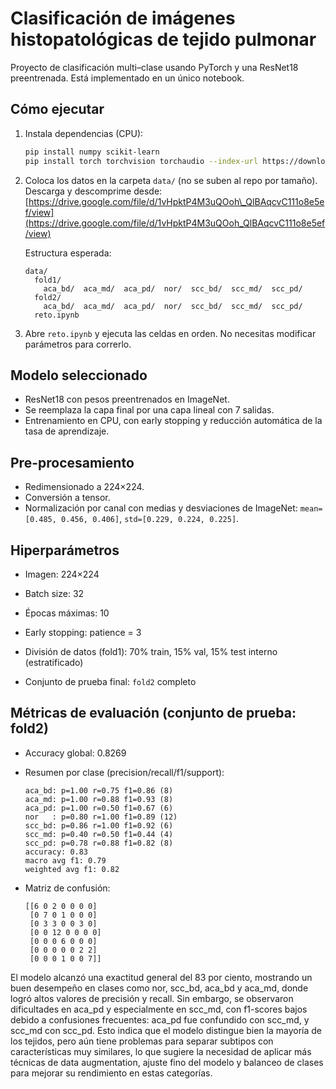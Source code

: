 # Clasificación de imágenes histopatológicas de tejido pulmonar

Proyecto de clasificación multi–clase usando PyTorch y una ResNet18 preentrenada. Está implementado en un único notebook.

## Cómo ejecutar

1. Instala dependencias (CPU):

   ```bash
   pip install numpy scikit-learn
   pip install torch torchvision torchaudio --index-url https://download.pytorch.org/whl/cpu
   ```

2. Coloca los datos en la carpeta `data/` (no se suben al repo por tamaño). Descarga y descomprime desde:
   [https://drive.google.com/file/d/1vHpktP4M3uQOoh\_QlBAqcvC111o8e5ef/view](https://drive.google.com/file/d/1vHpktP4M3uQOoh_QlBAqcvC111o8e5ef/view)

   Estructura esperada:

   ```
   data/
     fold1/
       aca_bd/  aca_md/  aca_pd/  nor/  scc_bd/  scc_md/  scc_pd/
     fold2/
       aca_bd/  aca_md/  aca_pd/  nor/  scc_bd/  scc_md/  scc_pd/
     reto.ipynb       
   ```

3. Abre `reto.ipynb` y ejecuta las celdas en orden. No necesitas modificar parámetros para correrlo.

## Modelo seleccionado

* ResNet18 con pesos preentrenados en ImageNet.
* Se reemplaza la capa final por una capa lineal con 7 salidas.
* Entrenamiento en CPU, con early stopping y reducción automática de la tasa de aprendizaje.

## Pre-procesamiento

* Redimensionado a 224×224.
* Conversión a tensor.
* Normalización por canal con medias y desviaciones de ImageNet:
  `mean=[0.485, 0.456, 0.406]`, `std=[0.229, 0.224, 0.225]`.


## Hiperparámetros

* Imagen: 224×224
* Batch size: 32
* Épocas máximas: 10

* Early stopping: patience = 3
* División de datos (fold1): 70% train, 15% val, 15% test interno (estratificado)
* Conjunto de prueba final: `fold2` completo

## Métricas de evaluación (conjunto de prueba: fold2)

* Accuracy global: 0.8269

* Resumen por clase (precision/recall/f1/support):

  ```
  aca_bd: p=1.00 r=0.75 f1=0.86 (8)
  aca_md: p=1.00 r=0.88 f1=0.93 (8)
  aca_pd: p=1.00 r=0.50 f1=0.67 (6)
  nor   : p=0.80 r=1.00 f1=0.89 (12)
  scc_bd: p=0.86 r=1.00 f1=0.92 (6)
  scc_md: p=0.40 r=0.50 f1=0.44 (4)
  scc_pd: p=0.78 r=0.88 f1=0.82 (8)
  accuracy: 0.83
  macro avg f1: 0.79
  weighted avg f1: 0.82
  ```

* Matriz de confusión:

  ```
  [[6 0 2 0 0 0 0]
   [0 7 0 1 0 0 0]
   [0 3 3 0 0 3 0]
   [0 0 12 0 0 0 0]
   [0 0 0 6 0 0 0]
   [0 0 0 0 0 2 2]
   [0 0 0 1 0 0 7]]
  ```
El modelo alcanzó una exactitud general del 83 por ciento, mostrando un buen desempeño en clases como nor, scc_bd, aca_bd y aca_md, donde logró altos valores de precisión y recall. Sin embargo, se observaron dificultades en aca_pd y especialmente en scc_md, con f1-scores bajos debido a confusiones frecuentes: aca_pd fue confundido con scc_md, y scc_md con scc_pd. Esto indica que el modelo distingue bien la mayoría de los tejidos, pero aún tiene problemas para separar subtipos con características muy similares, lo que sugiere la necesidad de aplicar más técnicas de data augmentation, ajuste fino del modelo y balanceo de clases para mejorar su rendimiento en estas categorías.

